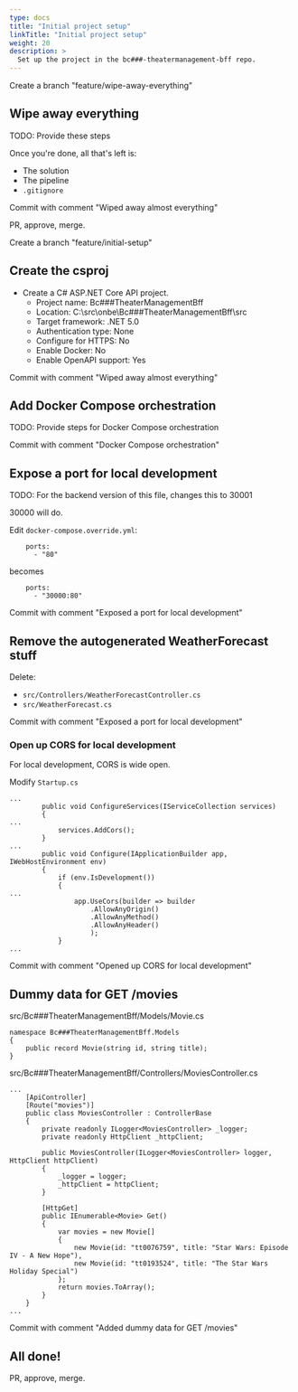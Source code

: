 ```yaml
---
type: docs
title: "Initial project setup"
linkTitle: "Initial project setup"
weight: 20
description: >
  Set up the project in the bc###-theatermanagement-bff repo.
---
```


Create a branch "feature/wipe-away-everything"

## Wipe away everything

TODO: Provide these steps

Once you're done, all that's left is:
 - The solution
 - The pipeline
 - `.gitignore`

Commit with comment "Wiped away almost everything"

PR, approve, merge.

Create a branch "feature/initial-setup"

## Create the csproj

 - Create a C# ASP.NET Core API project.
   - Project name: Bc###TheaterManagementBff
   - Location: C:\src\onbe\Bc###TheaterManagementBff\src
   - Target framework: .NET 5.0
   - Authentication type: None
   - Configure for HTTPS: No
   - Enable Docker: No
   - Enable OpenAPI support: Yes

Commit with comment "Wiped away almost everything"

## Add Docker Compose orchestration

TODO: Provide steps for Docker Compose orchestration

Commit with comment "Docker Compose orchestration"

## Expose a port for local development

TODO: For the backend version of this file, changes this to 30001

30000 will do.

Edit `docker-compose.override.yml`:
~~~
    ports:
      - "80"
~~~
becomes
~~~
    ports:
      - "30000:80"
~~~

Commit with comment "Exposed a port for local development"

## Remove the autogenerated WeatherForecast stuff

Delete:
  - `src/Controllers/WeatherForecastController.cs`
  - `src/WeatherForecast.cs`

Commit with comment "Exposed a port for local development"

### Open up CORS for local development

For local development, CORS is wide open.

Modify `Startup.cs`
~~~
...
        public void ConfigureServices(IServiceCollection services)
        {
...
            services.AddCors();
        }
...
        public void Configure(IApplicationBuilder app, IWebHostEnvironment env)
        {
            if (env.IsDevelopment())
            {
...
                app.UseCors(builder => builder
                    .AllowAnyOrigin()
                    .AllowAnyMethod()
                    .AllowAnyHeader()
                    );
            }
...
~~~

Commit with comment "Opened up CORS for local development"

## Dummy data for GET /movies

src/Bc###TheaterManagementBff/Models/Movie.cs
~~~
namespace Bc###TheaterManagementBff.Models
{
    public record Movie(string id, string title);
}
~~~

src/Bc###TheaterManagementBff/Controllers/MoviesController.cs
~~~
...
    [ApiController]
    [Route("movies")]
    public class MoviesController : ControllerBase
    {
        private readonly ILogger<MoviesController> _logger;
        private readonly HttpClient _httpClient;

        public MoviesController(ILogger<MoviesController> logger, HttpClient httpClient)
        {
            _logger = logger;
            _httpClient = httpClient;
        }

        [HttpGet]
        public IEnumerable<Movie> Get()
        {
            var movies = new Movie[]
            {
                new Movie(id: "tt0076759", title: "Star Wars: Episode IV - A New Hope"),
                new Movie(id: "tt0193524", title: "The Star Wars Holiday Special")
            };
            return movies.ToArray();
        }
    }
...
~~~

Commit with comment "Added dummy data for GET /movies"

## All done!

PR, approve, merge.
